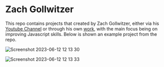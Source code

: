 # Zach Gollwitzer

This repo contains projects that created by Zach Gollwitzer, either via his [Youtube Channel](https://www.youtube.com/@zachgoll) or through his own [work](https://www.zachgollwitzer.com/), with the main focus being on improving Javascript skills. Below is shown an example project from the repo. 

![Screenshot 2023-06-12 12 13 30](https://github.com/gdwhittaker94/zach_gollwitzer/assets/105855731/cbbd7079-130a-4655-8238-2f6d8db0d019)

![Screenshot 2023-06-12 12 13 33](https://github.com/gdwhittaker94/zach_gollwitzer/assets/105855731/4c1aae78-5cf4-4c9d-967b-5d8214bff7e6)

